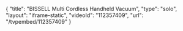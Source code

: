 {
    "title": "BISSELL Multi Cordless Handheld Vacuum",
    "type": "solo",
    "layout": "iframe-static",
    "videoId": "112357409",
    "url": "\/tvpembed\/112357409"
}